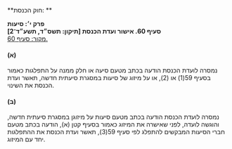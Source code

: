 **חוק הכנסת: **

**פרק י׳: סיעות**  
**סעיף 60. אישור ועדת הכנסת [תיקון: תשס״ד, תשע״ד־2]**  
[מקור: סעיף 60. ](https://he.wikisource.org/wiki/חוק_הכנסת#סעיף_60)  

#### (א)

נמסרה לועדת הכנסת הודעה בכתב מטעם סיעה או חלק ממנה על התפלגות כאמור בסעיף 59(1) או (2), או על מיזוג של סיעות במסגרת סיעתית חדשה, תאשר ועדת הכנסת את השינוי.

#### (ב)

נמסרה לועדת הכנסת הודעה בכתב מטעם סיעות על מיזוגן במסגרת סיעתית חדשה, והוגשה לועדה, לפני שאישרה את המיזוג כאמור בסעיף קטן (א), הודעה בכתב מטעם חברי הסיעות המבקשים להתפלג לפי סעיף 59(3), תאשר ועדת הכנסת את ההתפלגות יחד עם המיזוג.
